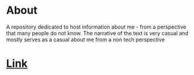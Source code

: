 # About

A repository dedicated to host information about me - from a perspective that many people do not know. The narrative of the text is very casual and mostly serves as a casual about me
from a non tech perspective

# [Link](https://prince-thind.github.io/about)
